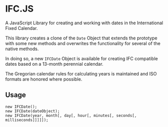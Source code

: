 # IFC.JS
A JavaScript Library for creating and working with dates in the International Fixed Calendar.

This library creates a clone of the `Date` Object that extends the prototype with some new methods and overwrites the functionality for several of the native methods.

In doing so, a new `IFCDate` Object is available for creating IFC compatible dates based on a 13-month perennial calendar.

The Gregorian calendar rules for calculating years is maintained and ISO formats are honored where possible.

## Usage
    new IFCDate();
    new IFCDate(dateObject);
    new IFCDate(year, month[, day[, hour[, minutes[, seconds[, milliseconds]]]]]);
